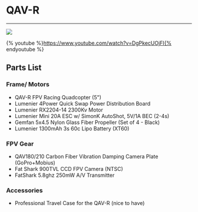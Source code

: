 # QAV-R
-------------------------

![](../images/airframes/multicopter/qav-r/qav-r.png)

{% youtube %}https://www.youtube.com/watch?v=DgPkecUOjFI{% endyoutube %}

## Parts List

### Frame/ Motors
* QAV-R FPV Racing Quadcopter (5")
* Lumenier 4Power Quick Swap Power Distribution Board
* Lumenier RX2204-14 2300Kv Motor
* Lumenier Mini 20A ESC w/ SimonK AutoShot, 5V/1A BEC (2-4s)
* Gemfan 5x4.5 Nylon Glass Fiber Propeller (Set of 4 - Black)
* Lumenier 1300mAh 3s 60c Lipo Battery (XT60)

### FPV Gear
* QAV180/210 Carbon Fiber Vibration Damping Camera Plate (GoPro+Mobius)
* Fat Shark 900TVL CCD FPV Camera (NTSC)
* FatShark 5.8ghz 250mW A/V Transmitter

### Accessories
* Professional Travel Case for the QAV-R (nice to have)
